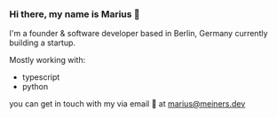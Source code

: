 ### Hi there, my name is Marius 👋

I'm a founder & software developer based in Berlin, Germany currently building a startup.

Mostly working with:  
- typescript
- python

you can get in touch with my via email 📧 at marius@meiners.dev
